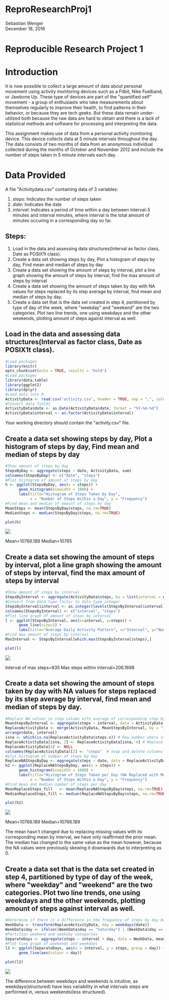 # ReproResearchProj1
Sebastian Wenger  
December 18, 2016  


Reproducible Research Project 1
========================================================

# Introduction

It is now possible to collect a large amount of data about personal movement using activity monitoring devices such as a Fitbit, Nike Fuelband, or Jawbone Up. These type of devices are part of the "quantified self" movement - a group of enthusiasts who take measurements about themselves regularly to improve their health, to find patterns in their behavior, or because they are tech geeks. But these data remain under-utilized both because the raw data are hard to obtain and there is a lack of statistical methods and software for processing and interpreting the data.

This assignment makes use of data from a personal activity monitoring device. This device collects data at 5 minute intervals throughout the day. The data consists of two months of data from an anonymous individual collected during the months of October and November 2012 and include the number of steps taken in 5 minute intervals each day.

# Data Provided

A file "Activitydata.csv" containing data of 3 variables:

1.  *steps*: Indicates the number of steps taken
2.  *date*:  Indicates the date
3.  *interval*: Indicates a period of time within a day between interval-5 minutes and interval minutes, where interval is the total amount of minutes occuring in a corresponding day so far. 

## Steps:

1.  Load in the data and assessing data structures(Interval as factor class, Date as POSIX1t class).
2.  Create a data set showing steps by day, Plot a histogram of steps by day, Find mean and median of steps by day
3.  Create a data set showing the amount of steps by interval, plot a line graph showing the amount of steps by interval, find the max amount of steps by interval
4.  Create a data set showing the amount of steps taken by day with NA values for steps replaced by its step average by interval,     find mean and median of steps by day.
5.  Create a data set that is the data set created in step 4, partitioned by type of day of the week, where "weekday" and "weekend" are the two categories. Plot two line trends, one using weekdays and the other weekends, plotting amount of steps against interval as well. 

##  Load in the data and assessing data structures(Interval as factor class, Date as POSIX1t class).


```r
#Load packages
library(knitr)
opts_chunk$set(echo = TRUE, results = 'hold')
#Load packages
library(data.table)
library(ggplot2)
library(dplyr)
#Load data into R
ActivityData <- read.csv('activity.csv', header = TRUE, sep = ",", colClasses=c("numeric", "character", "numeric"))
#Convert data fields 
ActivityData$date <- as.Date(ActivityData$date, format = "%Y-%m-%d")
ActivityData$interval <- as.factor(ActivityData$interval)
```

Your working directory should contain the "activity.csv" file.

## Create a data set showing steps by day, Plot a histogram of steps by day, Find mean and median of steps by day


```r
#Show amount of steps by day
StepsByDay <- aggregate(steps ~ date, ActivityData, sum)
colnames(StepsByDay) <- c("date", "steps")
#Plot histogram of amount of steps by day
h <- ggplot(StepsByDay, aes(x = steps)) + 
      geom_histogram(binwidth = 1000) + 
      labs(title="Histogram of Steps Taken by Day", 
           x = "Number of Steps Within a Day", y = "Frequency")
#Find mean and median of amount of steps by day
MeanSteps <- mean(StepsByDay$steps, na.rm=TRUE)
MedianSteps <- median(StepsByDay$steps, na.rm=TRUE)
```


```r
plot(h)
```

![](PA_template1_files/figure-html/h-1.png)<!-- -->

Mean=10766.189
Median=10765

## Create a data set showing the amount of steps by interval, plot a line graph showing the amount of steps by interval, find the max amount of steps by interval


```r
#Show amount of steps by interval
StepsByInterval <- aggregate(ActivityData$steps, by = list(interval = ActivityData$interval), FUN=mean, na.rm=TRUE)
#Convert from data type factor to data type integer
StepsByInterval$interval <- as.integer(levels(StepsByInterval$interval)[StepsByInterval$interval])
colnames(StepsByInterval) <- c("interval", "steps")
#Plot line graph of amount of steps by interval
l <- ggplot(StepsByInterval, aes(x=interval, y=steps)) +   
      geom_line(size=1) +  
      labs(title="Average Daily Activity Pattern", x="Interval", y="Number of steps")
#Find max amount of steps by interval
MaxInterval <- StepsByInterval[which.max(StepsByInterval$steps),]
```


```r
plot(l)
```

![](PA_template1_files/figure-html/l-1.png)<!-- -->

Interval of max steps=835
Max steps within interval=206.1698


## Create a data set showing the amount of steps taken by day with NA values for steps replaced by its step average by interval,     find mean and median of steps by day.


```r
#Replace NA values in step column with average of corresponding step by interval
MeanStepsByInterval <- aggregate(steps ~ interval, data = ActivityData, mean)
ReplaceActivityData <- merge(ActivityData, MeanStepsByInterval, by = "interval", all = FALSE) %>%
arrange(date, interval)
isna <- which(is.na(ReplaceActivityData$steps.x)) # Row number where steps.x is NA
ReplaceActivityData[isna, 2] <- ReplaceActivityData[isna, 4] # Replace NA with average
ReplaceActivityData[4] <- NULL
colnames(ReplaceActivityData)[2] <- "steps"  # Swap and delete columns
#plot histogram of number of steps by day
ReplaceNAStepsByDay <- aggregate(steps ~ date, data = ReplaceActivityData, sum)
h2 <- ggplot(ReplaceNAStepsByDay, aes(x = steps)) + 
      geom_histogram(binwidth = 1000) + 
      labs(title="Histogram of Steps Taken per Day (NA Replaced with Mean)", 
           x = "Number of Steps Within a Day", y = "Frequency")
#Find mean and median number of steps per day
MeanReplaceSteps_fill   <- mean(ReplaceNAStepsByDay$steps, na.rm=TRUE)
MedianReplaceSteps_fill <- median(ReplaceNAStepsByDay$steps, na.rm=TRUE)
```


```r
plot(h2)
```

![](PA_template1_files/figure-html/h2-1.png)<!-- -->

Mean=10766.189
Median=10766.189

The mean hasn't changed due to replacing missing values with its corresponding mean by interval, we have only reaffirmed the prior mean.  The median has changed to the same value as the mean however, because the NA values were previously skewing it downwards due to interpreting as 0.


## Create a data set that is the data set created in step 4, partitioned by type of day of the week, where "weekday" and "weekend" are the two categories. Plot two line trends, one using weekdays and the other weekends, plotting amount of steps against interval as well.



```r
#Determine if there is a difference in the frequency of steps by day between weekends and weekdays
WeekData <- transform(ReplaceActivityData, day = weekdays(date))
WeekData$day <- ifelse((WeekData$day == "Saturday") | (WeekData$day == "Sunday"), "Weekend", "Weekday")
#Partition weekend and weekday categories
SeparateDays <- aggregate(steps ~ interval + day, data = WeekData, mean)
#Plot line graph of weekends and weekdays
l2 <- ggplot(SeparateDays, aes(x = interval, y = steps, group = day)) + 
      geom_line(aes(colour = day))
```


```r
plot(l2)
```

![](PA_template1_files/figure-html/l2-1.png)<!-- -->

The difference between weekdays and weekends is intuitive, as weekdays(structured) have less variability in what intervals steps are performed in, versus weekends(less structured).
